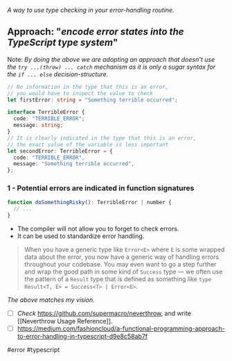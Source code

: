 *A way to use type checking in your error-handling routine.*

## Approach: "*encode error states into the TypeScript type system*"

Note: *By doing the above we are adopting an approach that doesn't use the `try ...(throw) ... catch` mechanism as it is only a sugar syntax for the `if ... else` decision-structure.*

```ts
// No information in the type that this is an error,
// you would have to inspect the value to check
let firstError: string = "Something terrible occurred";

interface TerribleError {
  code: "TERRIBLE_ERROR";
  message: string;
}
// It is clearly indicated in the type that this is an error,
// the exact value of the variable is less important
let secondError: TerribleError = {
  code: "TERRIBLE_ERROR",
  message: "Something terrible occurred",
};
```

### 1 - Potential errors are indicated in function signatures

```js
function doSomethingRisky(): TerribleError | number {
  // ...
}
```

- The compiler will not allow you to forget to check errors.
- It can be used to standardize error handling.

>When you have a generic type like `Error<E>` where `E` is some wrapped data about the error, you now have a generic way of handling errors throughout your codebase. You may even want to go a step further and wrap the good path in some kind of `Success` type — we often use the pattern of a `Result` type that is defined as something like `type Result<T, E> = Success<T> | Error<E>`.

*The above matches my vision.*

- [ ] *Check* https://github.com/supermacro/neverthrow, and write [[Neverthrow Usage Reference]].
- [ ] https://medium.com/fashioncloud/a-functional-programming-approach-to-error-handling-in-typescript-d9e8c58ab7f

#error #typescript 

